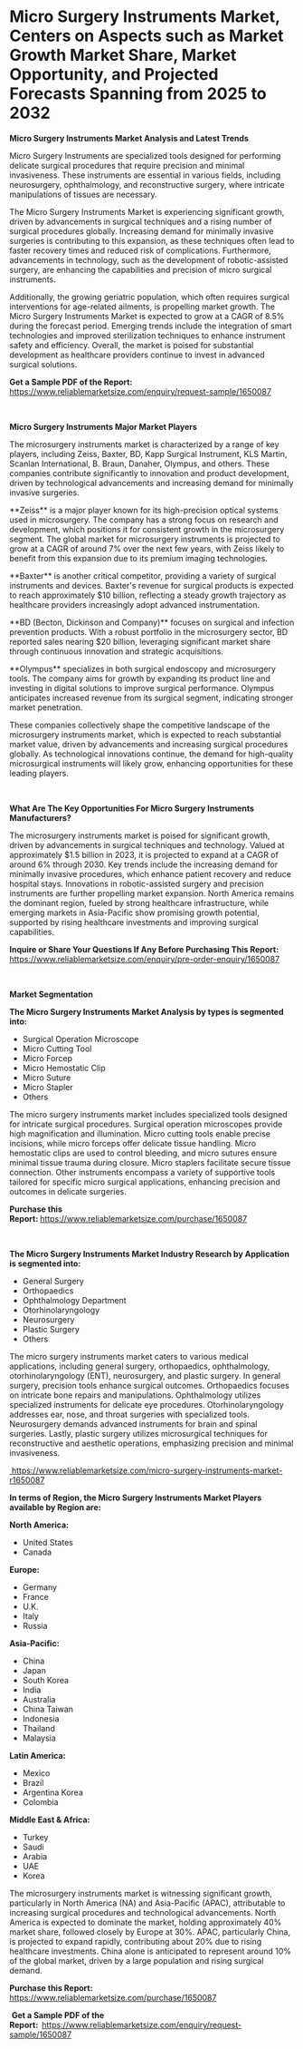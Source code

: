 <p><h1>Micro Surgery Instruments Market, Centers on Aspects such as Market Growth Market Share, Market Opportunity, and Projected Forecasts Spanning from 2025 to 2032</h1></p><p><strong>Micro Surgery Instruments Market Analysis and Latest Trends</strong></p>
<p><p>Micro Surgery Instruments are specialized tools designed for performing delicate surgical procedures that require precision and minimal invasiveness. These instruments are essential in various fields, including neurosurgery, ophthalmology, and reconstructive surgery, where intricate manipulations of tissues are necessary. </p><p>The Micro Surgery Instruments Market is experiencing significant growth, driven by advancements in surgical techniques and a rising number of surgical procedures globally. Increasing demand for minimally invasive surgeries is contributing to this expansion, as these techniques often lead to faster recovery times and reduced risk of complications. Furthermore, advancements in technology, such as the development of robotic-assisted surgery, are enhancing the capabilities and precision of micro surgical instruments.</p><p>Additionally, the growing geriatric population, which often requires surgical interventions for age-related ailments, is propelling market growth. The Micro Surgery Instruments Market is expected to grow at a CAGR of 8.5% during the forecast period. Emerging trends include the integration of smart technologies and improved sterilization techniques to enhance instrument safety and efficiency. Overall, the market is poised for substantial development as healthcare providers continue to invest in advanced surgical solutions.</p></p>
<p><strong>Get a Sample PDF of the Report:&nbsp;</strong> <a href="https://www.reliablemarketsize.com/enquiry/request-sample/1650087?utm_campaign=3516&utm_medium=2&utm_source=Github&utm_content=ia&utm_term=13042025&utm_id=micro-surgery-instruments">https://www.reliablemarketsize.com/enquiry/request-sample/1650087</a></p>
<p>&nbsp;</p>
<p><strong>Micro Surgery Instruments Major Market Players</strong></p>
<p><p>The microsurgery instruments market is characterized by a range of key players, including Zeiss, Baxter, BD, Kapp Surgical Instrument, KLS Martin, Scanlan International, B. Braun, Danaher, Olympus, and others. These companies contribute significantly to innovation and product development, driven by technological advancements and increasing demand for minimally invasive surgeries.</p><p>**Zeiss** is a major player known for its high-precision optical systems used in microsurgery. The company has a strong focus on research and development, which positions it for consistent growth in the microsurgery segment. The global market for microsurgery instruments is projected to grow at a CAGR of around 7% over the next few years, with Zeiss likely to benefit from this expansion due to its premium imaging technologies.</p><p>**Baxter** is another critical competitor, providing a variety of surgical instruments and devices. Baxter's revenue for surgical products is expected to reach approximately $10 billion, reflecting a steady growth trajectory as healthcare providers increasingly adopt advanced instrumentation.</p><p>**BD (Becton, Dickinson and Company)** focuses on surgical and infection prevention products. With a robust portfolio in the microsurgery sector, BD reported sales nearing $20 billion, leveraging significant market share through continuous innovation and strategic acquisitions.</p><p>**Olympus** specializes in both surgical endoscopy and microsurgery tools. The company aims for growth by expanding its product line and investing in digital solutions to improve surgical performance. Olympus anticipates increased revenue from its surgical segment, indicating stronger market penetration.</p><p>These companies collectively shape the competitive landscape of the microsurgery instruments market, which is expected to reach substantial market value, driven by advancements and increasing surgical procedures globally. As technological innovations continue, the demand for high-quality microsurgical instruments will likely grow, enhancing opportunities for these leading players.</p></p>
<p>&nbsp;</p>
<p><strong>What Are The Key Opportunities For Micro Surgery Instruments Manufacturers?</strong></p>
<p><p>The microsurgery instruments market is poised for significant growth, driven by advancements in surgical techniques and technology. Valued at approximately $1.5 billion in 2023, it is projected to expand at a CAGR of around 6% through 2030. Key trends include the increasing demand for minimally invasive procedures, which enhance patient recovery and reduce hospital stays. Innovations in robotic-assisted surgery and precision instruments are further propelling market expansion. North America remains the dominant region, fueled by strong healthcare infrastructure, while emerging markets in Asia-Pacific show promising growth potential, supported by rising healthcare investments and improving surgical capabilities.</p></p>
<p><strong>Inquire or Share Your Questions If Any Before Purchasing This Report:</strong> <a href="https://www.reliablemarketsize.com/enquiry/pre-order-enquiry/1650087?utm_campaign=3516&utm_medium=2&utm_source=Github&utm_content=ia&utm_term=13042025&utm_id=micro-surgery-instruments">https://www.reliablemarketsize.com/enquiry/pre-order-enquiry/1650087</a></p>
<p>&nbsp;</p>
<p><strong>Market Segmentation</strong></p>
<p><strong>The Micro Surgery Instruments Market Analysis by types is segmented into:</strong></p>
<p><ul><li>Surgical Operation Microscope</li><li>Micro Cutting Tool</li><li>Micro Forcep</li><li>Micro Hemostatic Clip</li><li>Micro Suture</li><li>Micro Stapler</li><li>Others</li></ul></p>
<p><p>The micro surgery instruments market includes specialized tools designed for intricate surgical procedures. Surgical operation microscopes provide high magnification and illumination. Micro cutting tools enable precise incisions, while micro forceps offer delicate tissue handling. Micro hemostatic clips are used to control bleeding, and micro sutures ensure minimal tissue trauma during closure. Micro staplers facilitate secure tissue connection. Other instruments encompass a variety of supportive tools tailored for specific micro surgical applications, enhancing precision and outcomes in delicate surgeries.</p></p>
<p><strong>Purchase this Report:&nbsp;</strong><a href="https://www.reliablemarketsize.com/purchase/1650087?utm_campaign=3516&utm_medium=2&utm_source=Github&utm_content=ia&utm_term=13042025&utm_id=micro-surgery-instruments">https://www.reliablemarketsize.com/purchase/1650087</a></p>
<p>&nbsp;</p>
<p><strong>The Micro Surgery Instruments Market Industry Research by Application is segmented into:</strong></p>
<p><ul><li>General Surgery</li><li>Orthopaedics</li><li>Ophthalmology Department</li><li>Otorhinolaryngology</li><li>Neurosurgery</li><li>Plastic Surgery</li><li>Others</li></ul></p>
<p><p>The micro surgery instruments market caters to various medical applications, including general surgery, orthopaedics, ophthalmology, otorhinolaryngology (ENT), neurosurgery, and plastic surgery. In general surgery, precision tools enhance surgical outcomes. Orthopaedics focuses on intricate bone repairs and manipulations. Ophthalmology utilizes specialized instruments for delicate eye procedures. Otorhinolaryngology addresses ear, nose, and throat surgeries with specialized tools. Neurosurgery demands advanced instruments for brain and spinal surgeries. Lastly, plastic surgery utilizes microsurgical techniques for reconstructive and aesthetic operations, emphasizing precision and minimal invasiveness.</p></p>
<p><a href="https://www.reliablemarketsize.com/micro-surgery-instruments-market-r1650087?utm_campaign=3516&utm_medium=2&utm_source=Github&utm_content=ia&utm_term=13042025&utm_id=micro-surgery-instruments">&nbsp;https://www.reliablemarketsize.com/micro-surgery-instruments-market-r1650087</a></p>
<p><strong>In terms of Region, the Micro Surgery Instruments Market Players available by Region are:</strong></p>
<p>
    <p> <strong> North America: </strong>
        <ul>
            <li>United States</li>
            <li>Canada</li>
        </ul>
        </p> 
    <p> <strong> Europe: </strong>
        <ul>
            <li>Germany</li>
            <li>France</li>
            <li>U.K.</li>
            <li>Italy</li>
            <li>Russia</li>
        </ul>
        </p> 
    <p> <strong> Asia-Pacific: </strong>
        <ul>
            <li>China</li>
            <li>Japan</li>
            <li>South Korea</li>
            <li>India</li>
            <li>Australia</li>
            <li>China Taiwan</li>
            <li>Indonesia</li>
            <li>Thailand</li>
            <li>Malaysia</li>
        </ul>
        </p> 
    <p> <strong> Latin America: </strong>
        <ul>
            <li>Mexico</li>
            <li>Brazil</li>
            <li>Argentina Korea</li>
            <li>Colombia</li>
        </ul>
        </p> 
    <p> <strong> Middle East & Africa: </strong>
        <ul>
            <li>Turkey</li>
            <li>Saudi</li>
            <li>Arabia</li>
            <li>UAE</li>
            <li>Korea</li>
        </ul>
    </p>
    </p>
<p><p>The microsurgery instruments market is witnessing significant growth, particularly in North America (NA) and Asia-Pacific (APAC), attributable to increasing surgical procedures and technological advancements. North America is expected to dominate the market, holding approximately 40% market share, followed closely by Europe at 30%. APAC, particularly China, is projected to expand rapidly, contributing about 20% due to rising healthcare investments. China alone is anticipated to represent around 10% of the global market, driven by a large population and rising surgical demand.</p></p>
<p><strong>Purchase this Report: </strong><a href="https://www.reliablemarketsize.com/purchase/1650087?utm_campaign=3516&utm_medium=2&utm_source=Github&utm_content=ia&utm_term=13042025&utm_id=micro-surgery-instruments">https://www.reliablemarketsize.com/purchase/1650087</a></p>
<p>&nbsp;<strong>Get a Sample PDF of the Report:&nbsp;&nbsp;</strong><a href="https://www.reliablemarketsize.com/enquiry/request-sample/1650087?utm_campaign=3516&utm_medium=2&utm_source=Github&utm_content=ia&utm_term=13042025&utm_id=micro-surgery-instruments">https://www.reliablemarketsize.com/enquiry/request-sample/1650087</a></p>
<p><strong></strong></p>
<p><p></p><p></p><p></p></p>